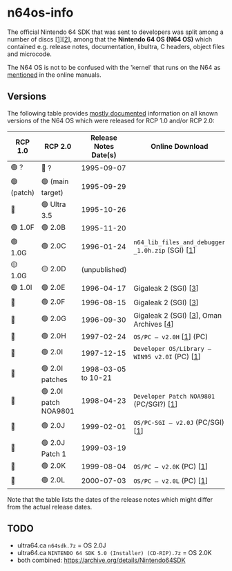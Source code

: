 # n64os-info

The official Nintendo 64 SDK that was sent to developers was split among a number of discs [[1]][[2]], 
among that the **Nintendo 64 OS (N64 OS)** which contained e.g. release notes, documentation, libultra, C headers, object files and microcode.

The N64 OS is not to be confused with the 'kernel' that runs on the N64 as 
[mentioned](https://ultra64.ca/files/documentation/online-manuals/man/pro-man/pro06/index.html) 
in the online manuals. 

## Versions

The following table provides [mostly documented](sources-n64os/README.md) information on all known versions of the N64 OS which were released for RCP 1.0 and/or RCP 2.0:

| RCP 1.0   | RCP 2.0                 | Release Notes Date(s) | Online Download |
|-----------|-------------------------|---------------------|-----------------|
| 🟢 ?       | 🔴 ?                  | 1995-09-07          |  |
| 🟢 (patch) | 🟢 (main target)      | 1995-09-29          |  |
| 🔴         | 🟢 Ultra 3.5          | 1995-10-26          |  |
| 🟢 1.0F    | 🟢 2.0B               | 1995-11-20          |  |
| 🟢 1.0G    | 🟢 2.0C               | 1996-01-24          | ``n64_lib_files_and_debugger _1.0h.zip`` (SGI) [[1]] |
| 🟡 1.0G    | 🟡 2.0D               | (unpublished)       |  |
| 🟢 1.0I    | 🟢 2.0E               | 1996-04-17          | Gigaleak 2 (SGI) [[3]] |
| 🔴         | 🟢 2.0F               | 1996-08-15          | Gigaleak 2 (SGI) [[3]] |
| 🔴         | 🟢 2.0G               | 1996-09-30          | Gigaleak 2 (SGI) [[3]], Oman Archives [[4]] |
| 🔴         | 🟢 2.0H               | 1997-02-24          | ``OS/PC – v2.0H`` [[1]] (PC) |
| 🔴         | 🟢 2.0I               | 1997-12-15          | ``Developer OS/Library – WIN95 v2.0I`` (PC) [[1]] |
| 🔴         | 🟢 2.0I patches       | 1998-03-05 to 10-21 |  |
| 🔴         | 🟢 2.0I patch NOA9801 | 1998-04-23          | ``Developer Patch NOA9801`` (PC/SGI?) [[1]] |
| 🔴         | 🟢 2.0J               | 1999-02-01          | ``OS/PC-SGI – v2.0J`` (PC/SGI) [[1]] |
| 🔴         | 🟢 2.0J Patch 1       | 1999-03-19          |  |
| 🔴         | 🟢 2.0K               | 1999-08-04          | ``OS/PC – v2.0K`` (PC) [[1]] |
| 🔴         | 🟢 2.0L               | 2000-07-03          | ``OS/PC – v2.0L`` (PC) [[1]] |

Note that the table lists the dates of the release notes which might differ from the actual release dates.

## TODO

* ultra64.ca ``n64sdk.7z`` = OS 2.0J
* ultra64.ca ``NINTENDO 64 SDK 5.0 (Installer) (CD-RIP).7z`` = OS 2.0K
* both combined: https://archive.org/details/Nintendo64SDK

[1]: https://ultra64.ca/resources/software/
[2]: https://www.retroreversing.com/n64-sdk
[3]: https://www.retroreversing.com/gigaleak2
[4]: https://www.retroreversing.com/oman-archive
